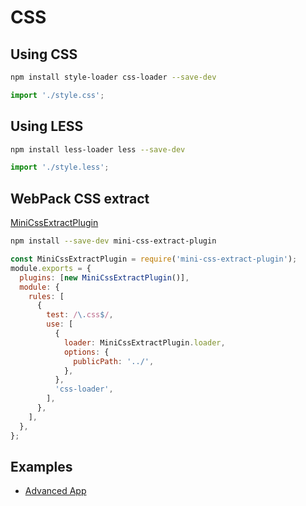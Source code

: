 # CSS

## Using CSS

```bash
npm install style-loader css-loader --save-dev
```

```javascript
import './style.css';
```

## Using LESS

```bash
npm install less-loader less --save-dev
```

```javascript
import './style.less';
```

## WebPack CSS extract

[MiniCssExtractPlugin](https://github.com/webpack-contrib/mini-css-extract-plugin)

```bash
npm install --save-dev mini-css-extract-plugin
```

```javascript
const MiniCssExtractPlugin = require('mini-css-extract-plugin');
module.exports = {
  plugins: [new MiniCssExtractPlugin()],
  module: {
    rules: [
      {
        test: /\.css$/,
        use: [
          {
            loader: MiniCssExtractPlugin.loader,
            options: {
              publicPath: '../',
            },
          },
          'css-loader',
        ],
      },
    ],
  },
};
```

## Examples

- [Advanced App](examples/advanced-app/README.md)
